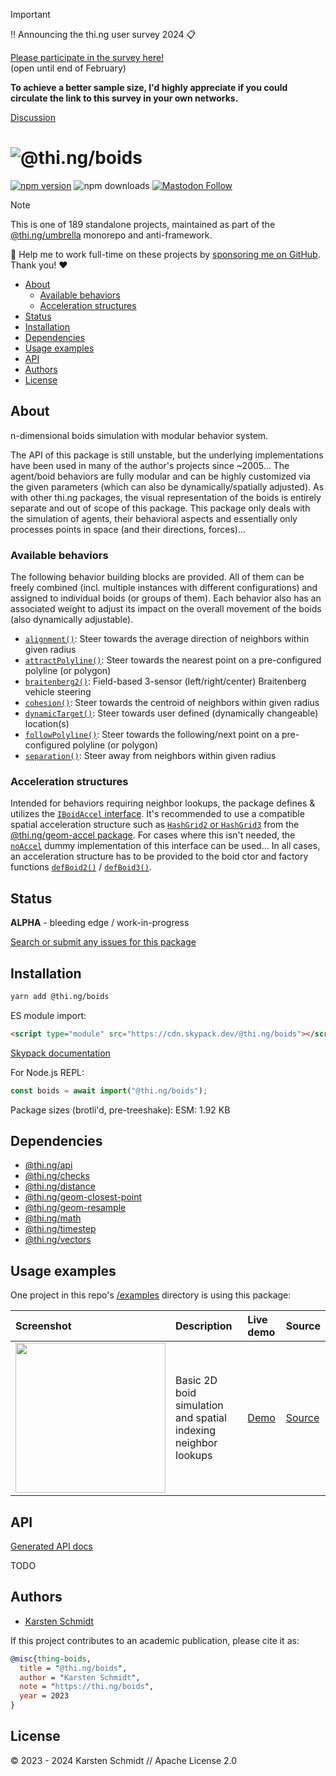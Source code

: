 <!-- This file is generated - DO NOT EDIT! -->
<!-- Please see: https://github.com/thi-ng/umbrella/blob/develop/CONTRIBUTING.md#changes-to-readme-files -->
> [!IMPORTANT]
> ‼️ Announcing the thi.ng user survey 2024 📋
>
> [Please participate in the survey here!](https://forms.gle/XacbSDEmQMPZg8197)\
> (open until end of February)
>
> **To achieve a better sample size, I'd highly appreciate if you could
> circulate the link to this survey in your own networks.**
>
> [Discussion](https://github.com/thi-ng/umbrella/discussions/447)

# ![@thi.ng/boids](https://media.thi.ng/umbrella/banners-20230807/thing-boids.svg?783d6098)

[![npm version](https://img.shields.io/npm/v/@thi.ng/boids.svg)](https://www.npmjs.com/package/@thi.ng/boids)
![npm downloads](https://img.shields.io/npm/dm/@thi.ng/boids.svg)
[![Mastodon Follow](https://img.shields.io/mastodon/follow/109331703950160316?domain=https%3A%2F%2Fmastodon.thi.ng&style=social)](https://mastodon.thi.ng/@toxi)

> [!NOTE]
> This is one of 189 standalone projects, maintained as part
> of the [@thi.ng/umbrella](https://github.com/thi-ng/umbrella/) monorepo
> and anti-framework.
>
> 🚀 Help me to work full-time on these projects by [sponsoring me on
> GitHub](https://github.com/sponsors/postspectacular). Thank you! ❤️

- [About](#about)
  - [Available behaviors](#available-behaviors)
  - [Acceleration structures](#acceleration-structures)
- [Status](#status)
- [Installation](#installation)
- [Dependencies](#dependencies)
- [Usage examples](#usage-examples)
- [API](#api)
- [Authors](#authors)
- [License](#license)

## About

n-dimensional boids simulation with modular behavior system.

The API of this package is still unstable, but the underlying implementations
have been used in many of the author's projects since ~2005... The agent/boid
behaviors are fully modular and can be highly customized via the given
parameters (which can also be dynamically/spatially adjusted). As with other
thi.ng packages, the visual representation of the boids is entirely separate and
out of scope of this package. This package only deals with the simulation of
agents, their behavioral aspects and essentially only processes points in space
(and their directions, forces)...

### Available behaviors

The following behavior building blocks are provided. All of them can be freely
combined (incl. multiple instances with different configurations) and assigned
to individual boids (or groups of them). Each behavior also has an associated
weight to adjust its impact on the overall movement of the boids (also
dynamically adjustable).

- [`alignment()`](https://docs.thi.ng/umbrella/boids/functions/alignment.html):
  Steer towards the average direction of neighbors within given radius
- [`attractPolyline()`](https://docs.thi.ng/umbrella/boids/functions/attractPolyline.html):
  Steer towards the nearest point on a pre-configured polyline (or polygon)
- [`braitenberg2()`](https://docs.thi.ng/umbrella/boids/functions/braitenberg2.html):
  Field-based 3-sensor (left/right/center) Braitenberg vehicle steering
- [`cohesion()`](https://docs.thi.ng/umbrella/boids/functions/cohesion.html):
  Steer towards the centroid of neighbors within given radius
- [`dynamicTarget()`](https://docs.thi.ng/umbrella/boids/functions/dynamicTarget.html):
  Steer towards user defined (dynamically changeable) location(s)
- [`followPolyline()`](https://docs.thi.ng/umbrella/boids/functions/followPolyline.html):
  Steer towards the following/next point on a pre-configured polyline (or
  polygon)
- [`separation()`](https://docs.thi.ng/umbrella/boids/functions/separation.html):
  Steer away from neighbors within given radius

### Acceleration structures

Intended for behaviors requiring neighbor lookups, the package defines &
utilizes the [`IBoidAccel`
interface](https://docs.thi.ng/umbrella/boids/interfaces/IBoidAccel.html). It's
recommended to use a compatible spatial acceleration structure such as
[`HashGrid2` or
`HashGrid3`](https://docs.thi.ng/umbrella/geom-accel/classes/HashGrid2.html#queryNeighborhood)
from the [@thi.ng/geom-accel
package](https://github.com/thi-ng/umbrella/tree/develop/packages/geom-accel).
For cases where this isn't needed, the
[`noAccel`](https://docs.thi.ng/umbrella/boids/functions/noAccel.html) dummy
implementation of this interface can be used... In all cases, an acceleration
structure has to be provided to the boid ctor and factory functions
[`defBoid2()`](https://docs.thi.ng/umbrella/boids/functions/defBoid2.html) /
[`defBoid3()`](https://docs.thi.ng/umbrella/boids/functions/defBoid3.html).

## Status

**ALPHA** - bleeding edge / work-in-progress

[Search or submit any issues for this package](https://github.com/thi-ng/umbrella/issues?q=%5Bboids%5D+in%3Atitle)

## Installation

```bash
yarn add @thi.ng/boids
```

ES module import:

```html
<script type="module" src="https://cdn.skypack.dev/@thi.ng/boids"></script>
```

[Skypack documentation](https://docs.skypack.dev/)

For Node.js REPL:

```js
const boids = await import("@thi.ng/boids");
```

Package sizes (brotli'd, pre-treeshake): ESM: 1.92 KB

## Dependencies

- [@thi.ng/api](https://github.com/thi-ng/umbrella/tree/develop/packages/api)
- [@thi.ng/checks](https://github.com/thi-ng/umbrella/tree/develop/packages/checks)
- [@thi.ng/distance](https://github.com/thi-ng/umbrella/tree/develop/packages/distance)
- [@thi.ng/geom-closest-point](https://github.com/thi-ng/umbrella/tree/develop/packages/geom-closest-point)
- [@thi.ng/geom-resample](https://github.com/thi-ng/umbrella/tree/develop/packages/geom-resample)
- [@thi.ng/math](https://github.com/thi-ng/umbrella/tree/develop/packages/math)
- [@thi.ng/timestep](https://github.com/thi-ng/umbrella/tree/develop/packages/timestep)
- [@thi.ng/vectors](https://github.com/thi-ng/umbrella/tree/develop/packages/vectors)

## Usage examples

One project in this repo's
[/examples](https://github.com/thi-ng/umbrella/tree/develop/examples)
directory is using this package:

| Screenshot                                                                                                         | Description                                                    | Live demo                                         | Source                                                                         |
|:-------------------------------------------------------------------------------------------------------------------|:---------------------------------------------------------------|:--------------------------------------------------|:-------------------------------------------------------------------------------|
| <img src="https://raw.githubusercontent.com/thi-ng/umbrella/develop/assets/examples/boid-basics.png" width="240"/> | Basic 2D boid simulation and spatial indexing neighbor lookups | [Demo](https://demo.thi.ng/umbrella/boid-basics/) | [Source](https://github.com/thi-ng/umbrella/tree/develop/examples/boid-basics) |

## API

[Generated API docs](https://docs.thi.ng/umbrella/boids/)

TODO

## Authors

- [Karsten Schmidt](https://thi.ng)

If this project contributes to an academic publication, please cite it as:

```bibtex
@misc{thing-boids,
  title = "@thi.ng/boids",
  author = "Karsten Schmidt",
  note = "https://thi.ng/boids",
  year = 2023
}
```

## License

&copy; 2023 - 2024 Karsten Schmidt // Apache License 2.0
